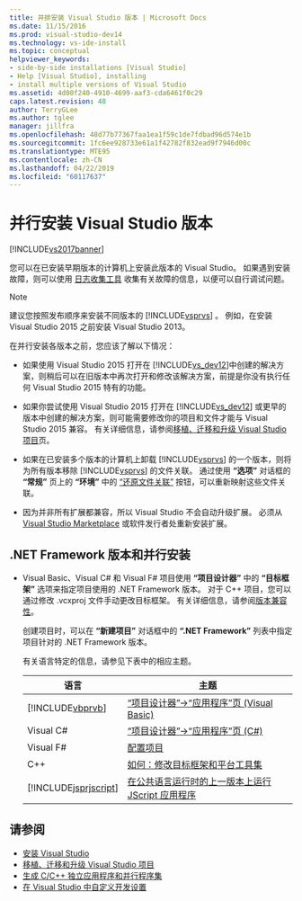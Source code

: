 ```yaml
---
title: 并排安装 Visual Studio 版本 | Microsoft Docs
ms.date: 11/15/2016
ms.prod: visual-studio-dev14
ms.technology: vs-ide-install
ms.topic: conceptual
helpviewer_keywords:
- side-by-side installations [Visual Studio]
- Help [Visual Studio], installing
- install multiple versions of Visual Studio
ms.assetid: 4d00f240-4910-4699-aaf3-cda6461f0c29
caps.latest.revision: 48
author: TerryGLee
ms.author: tglee
manager: jillfra
ms.openlocfilehash: 48d77b77367faa1ea1f59c1de7fdbad96d574e1b
ms.sourcegitcommit: 1fc6ee928733e61a1f42782f832ead9f7946d00c
ms.translationtype: MTE95
ms.contentlocale: zh-CN
ms.lasthandoff: 04/22/2019
ms.locfileid: "60117637"
---
```

# <a name="install-visual-studio-versions-side-by-side"></a>并行安装 Visual Studio 版本
[!INCLUDE[vs2017banner](../includes/vs2017banner.md)]

您可以在已安装早期版本的计算机上安装此版本的 Visual Studio。 如果遇到安装故障，则可以使用 [日志收集工具](http://go.microsoft.com/fwlink/?LinkId=262077) 收集有关故障的信息，以便可以自行调试问题。

> [!NOTE]
> 建议您按照发布顺序来安装不同版本的 [!INCLUDE[vsprvs](../includes/vsprvs-md.md)] 。 例如，在安装 Visual Studio 2015 之前安装 Visual Studio 2013。

 在并行安装各版本之前，您应该了解以下情况：

- 如果使用 Visual Studio 2015 打开在 [!INCLUDE[vs_dev12](../includes/vs-dev12-md.md)]中创建的解决方案，则稍后可以在旧版本中再次打开和修改该解决方案，前提是你没有执行任何 Visual Studio 2015 特有的功能。

- 如果你尝试使用 Visual Studio 2015 打开在 [!INCLUDE[vs_dev12](../includes/vs-dev12-md.md)] 或更早的版本中创建的解决方案，则可能需要修改你的项目和文件才能与 Visual Studio 2015 兼容。 有关详细信息，请参阅[移植、迁移和升级 Visual Studio 项目](/visualstudio/porting/port-migrate-and-upgrade-visual-studio-projects?view=vs-2015)页。

- 如果在已安装多个版本的计算机上卸载 [!INCLUDE[vsprvs](../includes/vsprvs-md.md)] 的一个版本，则将为所有版本移除 [!INCLUDE[vsprvs](../includes/vsprvs-md.md)] 的文件关联。 通过使用 **“选项”** 对话框的 **“常规”** 页上的 **“环境”** 中的 [“还原文件关联”](../ide/reference/general-environment-options-dialog-box.md) 按钮，可以重新映射这些文件关联。

- 因为并非所有扩展都兼容，所以 Visual Studio 不会自动升级扩展。 必须从 [Visual Studio Marketplace](http://go.microsoft.com/fwlink/?LinkId=178891) 或软件发行者处重新安装扩展。

## <a name="net-framework-versions-and-side-by-side-installations"></a>.NET Framework 版本和并行安装

- Visual Basic、Visual C# 和 Visual F# 项目使用 **“项目设计器”** 中的 **“目标框架”** 选项来指定项目使用的 .NET Framework 版本。 对于 C++ 项目，您可以通过修改 .vcxproj 文件手动更改目标框架。 有关详细信息，请参阅[版本兼容性](http://msdn.microsoft.com/library/2f25e522-456a-48c3-8a53-e5f39275649f)。

     创建项目时，可以在 **“新建项目”** 对话框中的 **“.NET Framework”** 列表中指定项目针对的 .NET Framework 版本。

     有关语言特定的信息，请参见下表中的相应主题。

    |语言|主题|
    |--------------|-----------|
    |[!INCLUDE[vbprvb](../includes/vbprvb-md.md)]|[“项目设计器”->“应用程序”页 (Visual Basic)](../ide/reference/application-page-project-designer-visual-basic.md)|
    |Visual C#|[“项目设计器”->“应用程序”页 (C#)](../ide/reference/application-page-project-designer-csharp.md)|
    |Visual F#|[配置项目](http://msdn.microsoft.com/library/a1489abb-6294-4f8f-b71f-2cb126393526)|
    |C++|[如何：修改目标框架和平台工具集](http://msdn.microsoft.com/library/031b1d54-e6e1-4da7-9868-3e75a87d9ffe)|
    |[!INCLUDE[jsprjscript](../includes/jsprjscript-md.md)]|[在公共语言运行时的上一版本上运行 JScript 应用程序](http://msdn.microsoft.com/bbea51b5-ac03-4e6c-b9a6-f487ef63eda5)|

## <a name="see-also"></a>请参阅

- [安装 Visual Studio](../install/install-visual-studio-2015.md)
- [移植、迁移和升级 Visual Studio 项目](/visualstudio/porting/port-migrate-and-upgrade-visual-studio-projects?view=vs-2015)
- [生成 C/C++ 独立应用程序和并行程序集](http://msdn.microsoft.com/library/9465904e-76f7-48bd-bb3f-c55d8f1699b6)
- [在 Visual Studio 中自定义开发设置](http://msdn.microsoft.com/22c4debb-4e31-47a8-8f19-16f328d7dcd3)